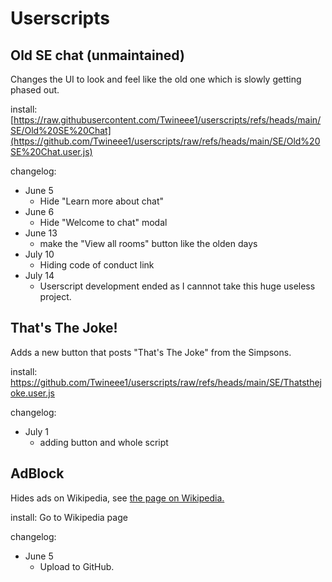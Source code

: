 # Userscripts

## Old SE chat (unmaintained)
Changes the UI to look and feel like the old one which is slowly getting phased out.

install: [https://raw.githubusercontent.com/Twineee1/userscripts/refs/heads/main/SE/Old%20SE%20Chat](https://github.com/Twineee1/userscripts/raw/refs/heads/main/SE/Old%20SE%20Chat.user.js)

changelog:

- June 5  
  - Hide "Learn more about chat"
- June 6
  - Hide "Welcome to chat" modal
- June 13
  - make the "View all rooms" button like the olden days
- July 10
  - Hiding code of conduct link
- July 14
  - Userscript development ended as I cannnot take this huge useless project.

## That's The Joke!
Adds a new button that posts "That's The Joke" from the Simpsons.

install: https://github.com/Twineee1/userscripts/raw/refs/heads/main/SE/Thatsthejoke.user.js

changelog:

- July 1
  - adding button and whole script
   
## AdBlock
Hides ads on Wikipedia, see [the page on Wikipedia.](https://en.wikipedia.org/wiki/User:Twineeea/AdBlock)


install: Go to Wikipedia page


changelog:

- June 5
   - Upload to GitHub.


